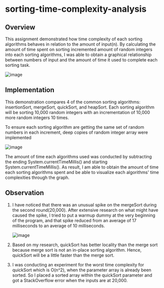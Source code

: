# sorting-time-complexity-analysis

## Overview
This assignment demonstrated how time complexity of each sorting algorithms behaves in relation to the amount of input(n). By calculating the amount of time spent on sorting incremented amount of random integers into each sorting algorithms, I was able to obtain a graphical relationship between numbers of input and the amount of time it used to complete each sorting task. 

![image](https://user-images.githubusercontent.com/84875731/149720562-ff102ec6-ffc1-4c38-af25-021435651e15.png)

## Implementation
This demonstration compares 4 of the common sorting algorithms: insertionSort, mergeSort, quickSort, and heapSort. Each sorting algorithm will be sorting 10,000 random integers with an incrementation of 10,000 more random integers 10 times.

To ensure each sorting algorithm are getting the same set of random numbers in each increment, deep copies of random integer array were implemented

![image](https://user-images.githubusercontent.com/84875731/149714345-f8596480-f49d-4b20-bc86-4ebd6783c230.png)

The amount of time each algorithms used was conducted by subtracting the ending System.currentTimeMillis() and starting System.currentTimeMillis(). As result, I am able to obtain the amount of time each sorting algorithms spent and be able to visualize each algorithms' time complexities through the graph.

## Observation

1. I have noticed that there was an unusual spike on the mergeSort during the second round(20,000). After extensive research on what might have caused the spike, I tried to put a warmup dummy at the very beginning of the program, and that spike reduced from an average of 17 milliseconds to an average of 10 milliseconds.

    ![image](https://user-images.githubusercontent.com/84875731/149720649-231a8843-0ca7-4363-99d7-32eec712ac86.png)

2. Based on my research, quickSort has better locality than the merge sort because merge sort is not an in-place sorting algorithm. Hence, quickSort will be a little faster than the merge sort.

3. I was conducting an experiment for the worst time complexity for quickSort which is O(n^2), when the parameter array is already been sorted. So I placed a sorted array within the quickSort parameter and got a StackOverflow error when the inputs are at 20,000. 
